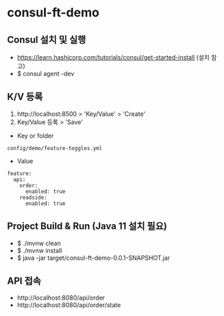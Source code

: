 # consul-ft-demo

## Consul 설치 및 실행

* https://learn.hashicorp.com/tutorials/consul/get-started-install (설치 참고)
* $ consul agent -dev

## K/V 등록
1. http://localhost:8500 > 'Key/Value' > 'Create'
2. Key/Value 등록 > 'Save'
* Key or folder
```
config/demo/feature-toggles.yml
```
* Value
```
feature:
  api:
    order:
      enabled: true
    readside:
      enabled: true 
```

## Project Build & Run (Java 11 설치 필요)
* $ ./mvnw clean
* $ ./mvnw install
* $ java -jar target/consul-ft-demo-0.0.1-SNAPSHOT.jar

## API 접속
* http://localhost:8080/api/order
* http://localhost:8080/api/order/state
